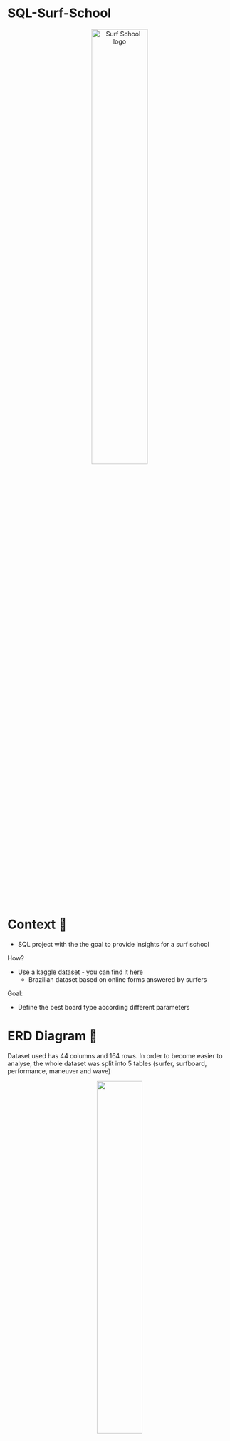 # SQL-Surf-School

<p align="center">
  <img src="https://image.cdn2.seaart.ai/static/27d4e6081cfd96941a177d87a6270834/20230807/d60b55712e29a7064d60d9877e8a6d8a.jpeg" width="50%" alt="Surf School logo">
</p>

# Context 🌊

- SQL project with the the goal to provide insights for a surf school

How?
- Use a kaggle dataset - you can find it [here](https://www.kaggle.com/datasets/loureiro85/surfing)
  - Brazilian dataset based on online forms answered by surfers

 Goal:
 - Define the best board type according different parameters

# ERD Diagram 🎣

Dataset used has 44 columns and 164 rows. In order to become easier to analyse, the whole dataset was split into 5 tables (surfer, surfboard, performance, maneuver and wave)

<p align="center">
  <img src="https://i.ibb.co/kJBfbv9/ERD-Diagram.png" width="45%">
</p>

# Analysis 🏄
5 analysis were made in order to correlate all the tables:

 1.  To count the different surfboard type that surfers have / Understand the surfers experience
 2.  To count the different surfboard type the dataset has based on surfers experience
 3.  Understand which type of surfboard allows to do a certain maneuver
     - For this case maneuver chosen was straight_ahead and the occurrence of it was always
 4.  Understand which type of surfboard allows a better performance in a specific parameter
     - I choose flotation parameter and excellent
 5.  Understand which type of surfboard suits the best for the wave shape and wave height

# Conclusions ⛵

- Dataset doesn’t provide much information for beginner surfers
- Most of the information come from advanced surfers
- Data needs to be cleaned

### Solutions for Surf School
 1. Focus on advanced surfers - provide different surfboards (shortboards) and advanced classes supported by data and film analysis.

 2. Focus on beginner surfers - create a survey and gather information next to surf schools

 3. Mix approach - focus both on advanced and beginner surfers.

### Future actions
- Going deep on the analysis of surfboards measures
- Create a survey to define which are the best wetsuits
- Create a survey to define prices for rentals and classes



